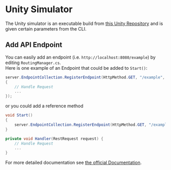 
# Unity Simulator

The Unity simulator is an executable build from [this Unity Repository](https://github.com/TheZomb/arena-unity) and is given certain parameters from the CLI. 

## Add API Endpoint

You can easily add an endpoint (i.e. `http://localhost:8080/example`) by editing `RoutingManager.cs`.   
Here is one example of an Endpoint that could be added to `Start()`:  

```cs
server.EndpointCollection.RegisterEndpoint(HttpMethod.GET, "/example", (request) =>
{
    // Handle Request
    ...
});
```

or you could add a reference method

```cs
void Start()
{
    server.EndpointCollection.RegisterEndpoint(HttpMethod.GET, "/example", Handler);
}

private void Handler(RestRequest request) {
    // Handle Request
    ...
}
```

For more detailed documentation see [the official Documentation](https://markus-seidl.de/unity-restserver/).